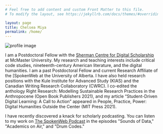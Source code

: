 ```yaml
---
# Feel free to add content and custom Front Matter to this file.
# To modify the layout, see https://jekyllrb.com/docs/themes/#overriding-theme-defaults

layout: page
title: Chelsea Miya
permalink: /home/
---
```


![profile image](https://spokenweb.ca/wp-content/uploads/2020/02/unnamed-400x400.jpg)

I am a Postdoctoral Fellow with the [Sherman Centre for Digital Scholarship](https://scds.ca/) at McMaster University. My research and teaching interests include critical code studies, nineteenth-century American literature, and the digital humanities. I am a past Postdoctoral Fellow and current Research Affiliate of the [SpokenWeb at the University of Alberta. I have also held research positions with the Kule Institute for Advanced Study (KIAS) and the Canadian Writing Research Collaboratory (CWRC). I co-edited the anthology Right Research: Modelling Sustainable Research Practices in the Anthropocene (Open Book Publishers 2021), and my article “Student-Driven Digital Learning: A Call to Action” appeared in People, Practice, Power: Digital Humanities Outside the Center (MIT Press 2021).

I have recently discovered a knack for scholarly podcasting. You can listen to my work on [The SpokenWeb Podcast](https://spokenweb.ca/podcast/spokenweb-podcast/) in the episodes "Sounds of Data," "Academics on Air," and "Drum Codes."
